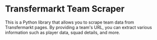 # Transfermarkt Team Scraper

This is a Python library that allows you to scrape team data from Transfermarkt pages. By providing a team's URL, you can extract various information such as player data, squad details, and more.
